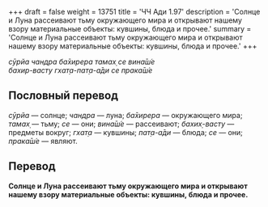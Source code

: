 +++
draft = false
weight = 13751
title = 'ЧЧ Ади 1.97'
description = 'Солнце и Луна рассеивают тьму окружающего мира и открывают нашему взору материальные объекты: кувшины, блюда и прочее.'
summary = 'Солнце и Луна рассеивают тьму окружающего мира и открывают нашему взору материальные объекты: кувшины, блюда и прочее.'
+++

_сӯрйа чандра ба̄хирера тамах̣ се вина̄ш́е  
бахир-васту гхат̣а-пат̣а-а̄ди се прака̄ш́е_

## Пословный перевод

_сӯрйа_ — солнце; _чандра_ — луна; _ба̄хирера_ — окружающего мира; _тамах̣_ — тьму; _се_ — они; _вина̄ш́е_ — рассеивают; _бахих̣_\-_васту_ — предметы вокруг; _гхат̣а_ — кувшины; _пат̣а_\-_а̄ди_ — блюда; _се_ — они; _прака̄ш́е_ — являют.

## Перевод

**Солнце и Луна рассеивают тьму окружающего мира и открывают нашему взору материальные объекты: кувшины, блюда и прочее.**
